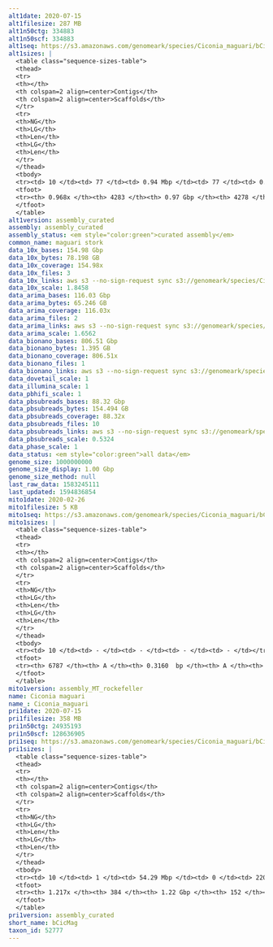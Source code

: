 ```yaml
---
alt1date: 2020-07-15
alt1filesize: 287 MB
alt1n50ctg: 334883
alt1n50scf: 334883
alt1seq: https://s3.amazonaws.com/genomeark/species/Ciconia_maguari/bCicMag1/assembly_curated/bCicMag1.alt.cur.20200715.fasta.gz
alt1sizes: |
  <table class="sequence-sizes-table">
  <thead>
  <tr>
  <th></th>
  <th colspan=2 align=center>Contigs</th>
  <th colspan=2 align=center>Scaffolds</th>
  </tr>
  <tr>
  <th>NG</th>
  <th>LG</th>
  <th>Len</th>
  <th>LG</th>
  <th>Len</th>
  </tr>
  </thead>
  <tbody>
  <tr><td> 10 </td><td> 77 </td><td> 0.94 Mbp </td><td> 77 </td><td> 0.94 Mbp </td></tr>  <tr><td> 20 </td><td> 205 </td><td> 0.66 Mbp </td><td> 205 </td><td> 0.66 Mbp </td></tr>  <tr><td> 30 </td><td> 376 </td><td> 0.52 Mbp </td><td> 376 </td><td> 0.52 Mbp </td></tr>  <tr><td> 40 </td><td> 592 </td><td> 0.41 Mbp </td><td> 592 </td><td> 0.41 Mbp </td></tr>  <tr style="background-color:#cccccc;"><td> 50 </td><td> 862 </td><td> 0.33 Mbp </td><td> 862 </td><td> 0.33 Mbp </td></tr>  <tr><td> 60 </td><td> 1195 </td><td> 0.27 Mbp </td><td> 1195 </td><td> 0.27 Mbp </td></tr>  <tr><td> 70 </td><td> 1613 </td><td> 0.21 Mbp </td><td> 1613 </td><td> 0.21 Mbp </td></tr>  <tr><td> 80 </td><td> 2167 </td><td> 0.15 Mbp </td><td> 2167 </td><td> 0.15 Mbp </td></tr>  <tr><td> 90 </td><td> 3012 </td><td> 87.56 Kbp </td><td> 3012 </td><td> 87.56 Kbp </td></tr>  <tr><td> 100 </td><td> - </td><td> - </td><td> - </td><td> - </td></tr>  </tbody>
  <tfoot>
  <tr><th> 0.968x </th><th> 4283 </th><th> 0.97 Gbp </th><th> 4278 </th><th> 0.97 Gbp </th></tr>
  </tfoot>
  </table>
alt1version: assembly_curated
assembly: assembly_curated
assembly_status: <em style="color:green">curated assembly</em>
common_name: maguari stork
data_10x_bases: 154.98 Gbp
data_10x_bytes: 78.198 GB
data_10x_coverage: 154.98x
data_10x_files: 3
data_10x_links: aws s3 --no-sign-request sync s3://genomeark/species/Ciconia_maguari/bCicMag1/genomic_data/10x/ .<br>
data_10x_scale: 1.8458
data_arima_bases: 116.03 Gbp
data_arima_bytes: 65.246 GB
data_arima_coverage: 116.03x
data_arima_files: 2
data_arima_links: aws s3 --no-sign-request sync s3://genomeark/species/Ciconia_maguari/bCicMag1/genomic_data/arima/ .<br>
data_arima_scale: 1.6562
data_bionano_bases: 806.51 Gbp
data_bionano_bytes: 1.395 GB
data_bionano_coverage: 806.51x
data_bionano_files: 1
data_bionano_links: aws s3 --no-sign-request sync s3://genomeark/species/Ciconia_maguari/bCicMag1/genomic_data/bionano/ .<br>
data_dovetail_scale: 1
data_illumina_scale: 1
data_pbhifi_scale: 1
data_pbsubreads_bases: 88.32 Gbp
data_pbsubreads_bytes: 154.494 GB
data_pbsubreads_coverage: 88.32x
data_pbsubreads_files: 10
data_pbsubreads_links: aws s3 --no-sign-request sync s3://genomeark/species/Ciconia_maguari/bCicMag1/genomic_data/pacbio/ . --exclude "*ccs*bam*"<br>
data_pbsubreads_scale: 0.5324
data_phase_scale: 1
data_status: <em style="color:green">all data</em>
genome_size: 1000000000
genome_size_display: 1.00 Gbp
genome_size_method: null
last_raw_data: 1583245111
last_updated: 1594836854
mito1date: 2020-02-26
mito1filesize: 5 KB
mito1seq: https://s3.amazonaws.com/genomeark/species/Ciconia_maguari/bCicMag1/assembly_MT_rockefeller/bCicMag1.MT.20200226.fasta.gz
mito1sizes: |
  <table class="sequence-sizes-table">
  <thead>
  <tr>
  <th></th>
  <th colspan=2 align=center>Contigs</th>
  <th colspan=2 align=center>Scaffolds</th>
  </tr>
  <tr>
  <th>NG</th>
  <th>LG</th>
  <th>Len</th>
  <th>LG</th>
  <th>Len</th>
  </tr>
  </thead>
  <tbody>
  <tr><td> 10 </td><td> - </td><td> - </td><td> - </td><td> - </td></tr>  <tr><td> 20 </td><td> - </td><td> - </td><td> - </td><td> - </td></tr>  <tr><td> 30 </td><td> - </td><td> - </td><td> - </td><td> - </td></tr>  <tr><td> 40 </td><td> - </td><td> - </td><td> - </td><td> - </td></tr>  <tr style="background-color:#cccccc;"><td> 50 </td><td> - </td><td style="background-color:#ff8888;"> - </td><td> - </td><td style="background-color:#ff8888;"> - </td></tr>  <tr><td> 60 </td><td> - </td><td> - </td><td> - </td><td> - </td></tr>  <tr><td> 70 </td><td> - </td><td> - </td><td> - </td><td> - </td></tr>  <tr><td> 80 </td><td> - </td><td> - </td><td> - </td><td> - </td></tr>  <tr><td> 90 </td><td> - </td><td> - </td><td> - </td><td> - </td></tr>  <tr><td> 100 </td><td> - </td><td> - </td><td> - </td><td> - </td></tr>  </tbody>
  <tfoot>
  <tr><th> 6787 </th><th> A </th><th> 0.3160  bp </th><th> A </th><th> 0.3160  bp </th></tr>
  </tfoot>
  </table>
mito1version: assembly_MT_rockefeller
name: Ciconia maguari
name_: Ciconia_maguari
pri1date: 2020-07-15
pri1filesize: 358 MB
pri1n50ctg: 24935193
pri1n50scf: 128636905
pri1seq: https://s3.amazonaws.com/genomeark/species/Ciconia_maguari/bCicMag1/assembly_curated/bCicMag1.pri.cur.20200715.fasta.gz
pri1sizes: |
  <table class="sequence-sizes-table">
  <thead>
  <tr>
  <th></th>
  <th colspan=2 align=center>Contigs</th>
  <th colspan=2 align=center>Scaffolds</th>
  </tr>
  <tr>
  <th>NG</th>
  <th>LG</th>
  <th>Len</th>
  <th>LG</th>
  <th>Len</th>
  </tr>
  </thead>
  <tbody>
  <tr><td> 10 </td><td> 1 </td><td> 54.29 Mbp </td><td> 0 </td><td> 220.37 Mbp </td></tr>  <tr><td> 20 </td><td> 3 </td><td> 43.90 Mbp </td><td> 0 </td><td> 220.37 Mbp </td></tr>  <tr><td> 30 </td><td> 6 </td><td> 32.95 Mbp </td><td> 1 </td><td> 169.11 Mbp </td></tr>  <tr><td> 40 </td><td> 9 </td><td> 29.67 Mbp </td><td> 2 </td><td> 128.64 Mbp </td></tr>  <tr style="background-color:#cccccc;"><td> 50 </td><td> 13 </td><td style="background-color:#88ff88;"> 24.94 Mbp </td><td> 2 </td><td style="background-color:#88ff88;"> 128.64 Mbp </td></tr>  <tr><td> 60 </td><td> 17 </td><td> 23.76 Mbp </td><td> 3 </td><td> 87.15 Mbp </td></tr>  <tr><td> 70 </td><td> 22 </td><td> 16.21 Mbp </td><td> 5 </td><td> 72.61 Mbp </td></tr>  <tr><td> 80 </td><td> 29 </td><td> 13.21 Mbp </td><td> 6 </td><td> 67.88 Mbp </td></tr>  <tr><td> 90 </td><td> 37 </td><td> 11.21 Mbp </td><td> 8 </td><td> 46.75 Mbp </td></tr>  <tr><td> 100 </td><td> 50 </td><td> 6.26 Mbp </td><td> 10 </td><td> 25.27 Mbp </td></tr>  </tbody>
  <tfoot>
  <tr><th> 1.217x </th><th> 384 </th><th> 1.22 Gbp </th><th> 152 </th><th> 1.24 Gbp </th></tr>
  </tfoot>
  </table>
pri1version: assembly_curated
short_name: bCicMag
taxon_id: 52777
---
```

